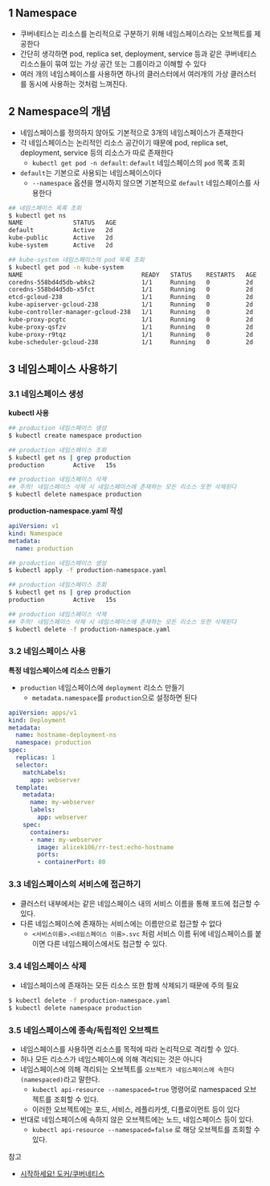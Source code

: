 ## 1 Namespace

* 쿠버네티스는 리소스를 논리적으로 구분하기 위해 네임스페이스라는 오브젝트를 제공한다
* 간단히 생각하면 pod, replica set, deployment, service 등과 같은 쿠버네티스 리소스들이 묶여 있는 가상 공간 또는 그룹이라고 이해할 수 있다
* 여러 개의 네임스페이스를 사용하면 하나의 클러스터에서 여러개의 가상 클러스터를 동시에 사용하는 것처럼 느껴진다.



## 2 Namespace의 개념

* 네임스페이스를 정의하지 않아도 기본적으로 3개의 네임스페이스가 존재한다
* 각 네임스페이스는 논리적인 리소스 공간이기 때문에 pod, replica set, deployment, service 등의 리소스가 따로 존재한다
  * `kubectl get pod -n default`: `default` 네임스페이스의 `pod` 목록 조회
* `default`는 기본으로 사용되는 네임스페이스이다
  * `--namespace` 옵션을 명시하지 않으면 기본적으로 `default` 네임스페이스를 사용한다

```bash
## 네임스페이스 목록 조회
$ kubectl get ns
NAME              STATUS   AGE
default           Active   2d
kube-public       Active   2d
kube-system       Active   2d

## kube-system 네임스페이스의 pod 목록 조회
$ kubectl get pod -n kube-system
NAME                                 READY   STATUS    RESTARTS   AGE
coredns-558bd4d5db-wbks2             1/1     Running   0          2d
coredns-558bd4d5db-x5fct             1/1     Running   0          2d
etcd-gcloud-238                      1/1     Running   0          2d
kube-apiserver-gcloud-238            1/1     Running   0          2d
kube-controller-manager-gcloud-238   1/1     Running   0          2d
kube-proxy-pcgtc                     1/1     Running   0          2d
kube-proxy-qsfzv                     1/1     Running   0          2d
kube-proxy-r9tqz                     1/1     Running   0          2d
kube-scheduler-gcloud-238            1/1     Running   0          2d
```



## 3 네임스페이스 사용하기



### 3.1 네임스페이스 생성

**kubectl 사용**

```bash
## production 네임스페이스 생성
$ kubectl create namespace production

## production 네임스페이스 조회
$ kubectl get ns | grep production
production        Active   15s

## production 네임스페이스 삭제
## 주의! 네임스페이스 삭제 시 네임스페이스에 존재하는 모든 리소스 또한 삭제된다
$ kubectl delete namespace production
```



**production-namespace.yaml 작성**

```yaml
apiVersion: v1
kind: Namespace
metadata:
  name: production
```

```bash
## production 네임스페이스 생성
$ kubectl apply -f production-namespace.yaml

## production 네임스페이스 조회
$ kubectl get ns | grep production
production        Active   15s

## production 네임스페이스 삭제
## 주의! 네임스페이스 삭제 시 네임스페이스에 존재하는 모든 리소스 또한 삭제된다
$ kubectl delete -f production-namespace.yaml
```



### 3.2 네임스페이스 사용

**특정 네임스페이스에 리소스 만들기**

* `production` 네임스페이스에 `deployment` 리소스 만들기
  * `metadata.namespace`를 `production`으로 설정하면 된다

```yaml
apiVersion: apps/v1
kind: Deployment
metadata:
  name: hostname-deployment-ns
  namespace: production
spec:
  replicas: 1
  selector:
    matchLabels:
      app: webserver
  template:
    metadata:
      name: my-webserver
      labels:
        app: webserver
    spec:
      containers:
      - name: my-webserver
        image: alicek106/rr-test:echo-hostname
        ports:
        - containerPort: 80
```



### 3.3 네임스페이스의 서비스에 접근하기

* 클러스터 내부에서는 같은 네임스페이스 내의 서비스 이름을 통해 포드에 접근할 수 있다.
* 다른 네임스페이스에 존재하는 서비스에는 이름만으로 접근할 수 없다
  * `<서비스이름>.<네임스페이스 이름>.svc` 처럼 서비스 이름 뒤에 네임스페이스를 붙이면 다른 네임스페이스에서도 접근할 수 있다.



### 3.4 네임스페이스 삭제

* 네임스페이스에 존재하는 모든 리소스 또한 함께 삭제되기 때문에 주의 필요

```bash
$ kubectl delete -f production-namespace.yaml
$ kubectl delete namespace production
```



### 3.5 네임스페이스에 종속/독립적인 오브젝트

* 네임스페이스를 사용하면 리소스를 목적에 따라 논리적으로 격리할 수 있다.
* 허나 모든 리소스가 네임스페이스에 의해 격리되는 것은 아니다
* 네임스페이스에 의해 격리되는 오브젝트를 `오브젝트가 네임스페이스에 속한다(namespaced)`라고 말한다.
  * `kubectl api-resource --namespaced=true` 명령어로 namespaced 오브젝트를 조회할 수 있다.
  * 이러한 오브젝트에는 포드, 서비스, 레플리카셋, 디플로이먼트 등이 있다
* 반대로 네임스페이스에 속하지 않은 오브젝트에는 노드, 네임스페이스 등이 있다.
  * `kubectl api-resource --namespaced=false` 로 해당 오브젝트를 조회할 수 있다.



참고

* [시작하세요! 도커/쿠버네티스](http://www.yes24.com/Product/Goods/84927385)

